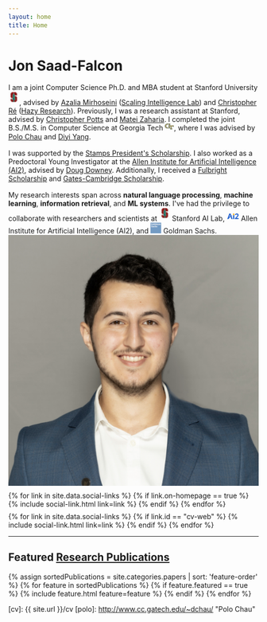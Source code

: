 ```yaml
---
layout: home
title: Home
---
```


<div id ="intro-wrapper" class="l-middle">
	<div id="intro-title-wrapper" class="intro-left">
		<h1 id="intro-title">Jon Saad-Falcon</h1>
		<!-- <div id="intro-subtitle">
			Research Assistant at Stanford University.
		</div> -->
	</div>
	<div class="intro-left">
	<div class="intro-left">
		I am a joint Computer Science Ph.D. and MBA student at Stanford University <img class="intro-logo" style="width: 22px; padding-bottom: 5px;" src="/images/stanford.svg" />, advised by <a href="http://azaliamirhoseini.com/">Azalia Mirhoseini</a> (<a href="https://scalingintelligence.stanford.edu/">Scaling Intelligence Lab</a>) and <a href="https://cs.stanford.edu/~chrismre/">Christopher Ré</a> (<a href="https://hazyresearch.stanford.edu/">Hazy Research</a>). Previously, I was a research assistant at Stanford, advised by <a href="https://web.stanford.edu/~cgpotts/">Christopher Potts</a> and <a href="https://cs.stanford.edu/people/matei/">Matei Zaharia</a>. I completed the joint B.S./M.S. in Computer Science at Georgia Tech <img class="intro-logo" style="width: 18px; padding-bottom: 3px;" src="/images/gt.png" />, where I was advised by <a href="http://www.cc.gatech.edu/~dchau/">Polo Chau</a> and <a href="https://cs.stanford.edu/~diyiy/">Diyi Yang</a>.
	</div>
	<div style="height: 1rem"></div>
	<div class="intro-left">
		I was supported by the <a href="https://stampsps.gatech.edu/">Stamps President's Scholarship</a>. I also worked as a Predoctoral Young Investigator at the <a href="https://allenai.org/">Allen Institute for Artificial Intelligence (AI2)</a>, advised by <a href="https://users.cs.northwestern.edu/~ddowney/">Doug Downey</a>. Additionally, I received a <a href="https://us.fulbrightonline.org/">Fulbright Scholarship</a> and <a href="https://www.gatescambridge.org/">Gates-Cambridge Scholarship</a>.
	</div>
	<div style="height: 1rem"></div>
	<div>
		My research interests span across <b>natural language processing</b>, <b>machine learning</b>, <b>information retrieval</b>, and <b>ML systems</b>. I've had the privilege to collaborate with researchers and scientists at <img class="intro-logo" style="width: 22px; padding-bottom: 5px;" src="/images/stanford.svg" /> Stanford AI Lab, <img class="intro-logo" style="width: 25px; padding-bottom: 3px;" src="/images/AI2.svg" /> Allen Institute for Artificial Intelligence (AI2), and <img class="intro-logo" style="width: 22px" src="/images/goldmansachs.svg" /> Goldman Sachs.
	</div>
</div>

<div class="intro-right">
	<img id="intro-image" class="intro-right" src="/images/jon.png">
	<div style="height: 0.5rem"></div>
	<div id="intro-image-links" class="intro-right">
		{% for link in site.data.social-links %}
			{% if link.on-homepage == true %}
				{% include social-link.html link=link %}
			{% endif %}
		{% endfor %}
	</div>
	<div style="height: 0.5rem"></div>
	<div id="intro-cv-wrapper" class="intro-right">
		{% for link in site.data.social-links %}
			{% if link.id == "cv-web" %}
				{% include social-link.html link=link %}
			{% endif %}
		{% endfor %}
		<!-- <div id="intro-cv"><a href="/cv">Here's my CV.</a></div> -->
	</div>
	</div>
</div>

<hr class="l-middle home-hr">

<h2 class="feature-title l-middle">
	Featured <a href="/cv#publications">Research Publications</a>
</h2>
<div class="cover-wrapper l-screen">
	{% assign sortedPublications = site.categories.papers | sort: 'feature-order' %}
	{% for feature in sortedPublications %}
		{% if feature.featured == true %}
			{% include feature.html feature=feature %}
		{% endif %}
	{% endfor %}
</div>



[gt]: http://www.gatech.edu "Georgia Tech"
[cse]: http://cse.gatech.edu "Georgia Tech Computational Science and Engineering"
[coc]: http://www.cc.gatech.edu "Georgia Tech College of Computing"

[cv]: {{ site.url }}/cv
[polo]: http://www.cc.gatech.edu/~dchau/ "Polo Chau"
